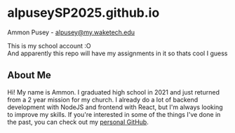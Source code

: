 # alpuseySP2025.github.io
Ammon Pusey - alpusey@my.waketech.edu

This is my school account :O
<br>
And apparently this repo will have my assignments in it so thats cool I guess

## About Me
Hi! My name is Ammon. I graduated high school in 2021 and just returned from a 2 year mission for my church. I already do a lot of backend development with NodeJS and frontend with React, but I'm always looking to improve my skills. If you're interested in some of the things I've done in the past, you can check out my [personal GitHub](https://github.com/BobbyTheCatfish).